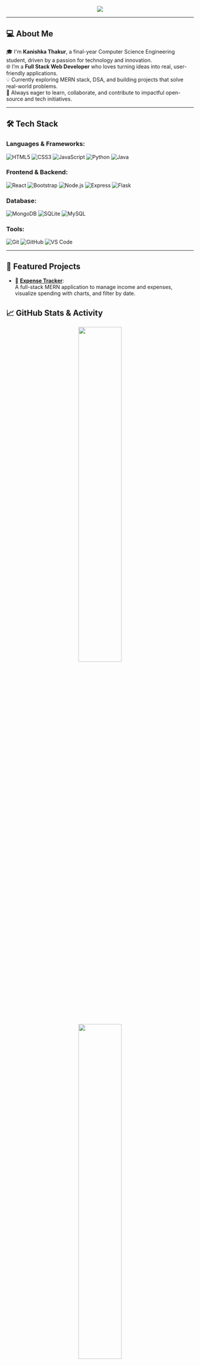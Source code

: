 <!-- Profile Banner -->
<p align="center">
  <img src="https://capsule-render.vercel.app/api?type=waving&color=gradient&height=200&section=header&text=Hi%20👋%20I'm%20Kanishka%20Thakur&fontSize=35&fontAlignY=40&desc=Full%20Stack%20Web%20Developer%20|%20Final%20Year%20CSE%20Student&descAlignY=60&descAlign=60" />
</p>

---

## 💻 About Me

🎓 I'm **Kanishka Thakur**, a final-year Computer Science Engineering student, driven by a passion for technology and innovation.  
🌐 I’m a **Full Stack Web Developer** who loves turning ideas into real, user-friendly applications.  
💡 Currently exploring MERN stack, DSA, and building projects that solve real-world problems.  
🚀 Always eager to learn, collaborate, and contribute to impactful open-source and tech initiatives.

---

## 🛠 Tech Stack

### Languages & Frameworks:
![HTML5](https://img.shields.io/badge/HTML5-E34F26?style=for-the-badge&logo=html5&logoColor=white)
![CSS3](https://img.shields.io/badge/CSS3-264de4?style=for-the-badge&logo=css3&logoColor=white)
![JavaScript](https://img.shields.io/badge/JavaScript-F7DF1E?style=for-the-badge&logo=javascript&logoColor=black)
![Python](https://img.shields.io/badge/Python-3776AB?style=for-the-badge&logo=python&logoColor=white)
![Java](https://img.shields.io/badge/Java-007396?style=for-the-badge&logo=java&logoColor=white)

### Frontend & Backend:
![React](https://img.shields.io/badge/React-61DAFB?style=for-the-badge&logo=react&logoColor=black)
![Bootstrap](https://img.shields.io/badge/Bootstrap-7952B3?style=for-the-badge&logo=bootstrap&logoColor=white)
![Node.js](https://img.shields.io/badge/Node.js-339933?style=for-the-badge&logo=nodedotjs&logoColor=white)
![Express](https://img.shields.io/badge/Express-000000?style=for-the-badge&logo=express&logoColor=white)
![Flask](https://img.shields.io/badge/Flask-000000?style=for-the-badge&logo=flask&logoColor=white)

### Database:
![MongoDB](https://img.shields.io/badge/MongoDB-47A248?style=for-the-badge&logo=mongodb&logoColor=white)
![SQLite](https://img.shields.io/badge/SQLite-003B57?style=for-the-badge&logo=sqlite&logoColor=white)
![MySQL](https://img.shields.io/badge/MySQL-00758F?style=for-the-badge&logo=mysql&logoColor=white)

### Tools:
![Git](https://img.shields.io/badge/Git-F05032?style=for-the-badge&logo=git&logoColor=white)
![GitHub](https://img.shields.io/badge/GitHub-181717?style=for-the-badge&logo=github&logoColor=white)
![VS Code](https://img.shields.io/badge/VS%20Code-007ACC?style=for-the-badge&logo=visual-studio-code&logoColor=white)

---

## 🚀 Featured Projects

- 🔗 [**Expense Tracker**](https://github.com/kanishka-coder0809/expense-tracker):  
  A full-stack MERN application to manage income and expenses, visualize spending with charts, and filter by date.


## 📈 GitHub Stats & Activity

<p align="center">
  <img src="https://github-readme-stats.vercel.app/api?username=kanishka-coder0809&show_icons=true&theme=radical" width="48%" />
  <br>
  <img src="https://streak-stats.demolab.com?user=kanishka-coder0809&theme=radical" width="48%" />
</p>

---

## 📫 Contact Me

[![LinkedIn](https://img.shields.io/badge/LinkedIn-0077B5?style=for-the-badge&logo=linkedin&logoColor=white)](https://www.linkedin.com/in/kanishkathakur863/)
[![Gmail](https://img.shields.io/badge/Email-D14836?style=for-the-badge&logo=gmail&logoColor=white)](mailto:kanishkathakur863@gmail.com)

---

## 👀 Visitor Count

<p align="center">
  <img src="https://komarev.com/ghpvc/?username=kanishka-coder0809&label=Profile%20Views&color=0e75b6&style=flat" alt="visitor counter"/>
</p>

---

<p align="center">
  <img src="https://capsule-render.vercel.app/api?type=waving&color=gradient&height=120&section=footer"/>
</p>
